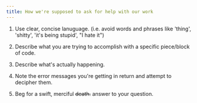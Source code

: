 ```yaml
---
title: How we're supposed to ask for help with our work
---
```


1. Use clear, concise lanuguage. (i.e. avoid words and phrases like 'thing', 'shitty', 'it's being stupid', "I hate it")

2. Describe what you are trying to accomplish with a specific piece/block of code.

3. Describe what's actually happening.

4. Note the error messages you're getting in return and attempt to decipher them.

5. Beg for a swift, merciful <del>death.</del>  answer to your question. 
